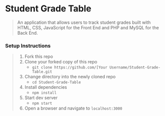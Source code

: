 # Student Grade Table

> An application that allows users to track student grades built with HTML, CSS, JavaScript for the Front End and PHP and MySQL for the Back End.

### Setup Instructions

> 1. Fork this repo
> 1. Clone your forked copy of this repo
>    - `git clone https://github.com/[Your Username/Student-Grade-Table.git`
> 1. Change directory into the newly cloned repo
>    - `cd Student-Grade-Table`
> 1. Install dependencies 
>    - `npm install`
> 1. Start dev server
>    - `npm start`
> 1. Open a browser and navigate to `localhost:3000` 

